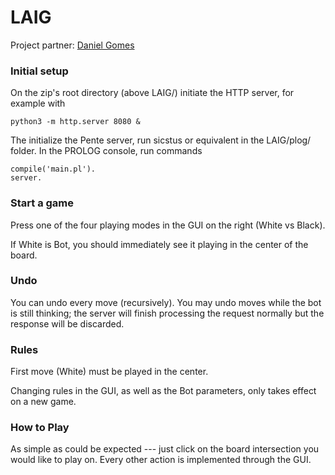 # LAIG

Project partner: [Daniel Gomes](https://github.com/cdanielgomes)

### Initial setup

On the zip's root directory (above LAIG/) initiate the HTTP server,
for example with

    python3 -m http.server 8080 &

The initialize the Pente server, run sicstus or equivalent in the LAIG/plog/ folder.
In the PROLOG console, run commands

    compile('main.pl').
    server. 

### Start a game

Press one of the four playing modes in the GUI on the right (White vs Black).

If White is Bot, you should immediately see it playing in the center of the board.

### Undo

You can undo every move (recursively). You may undo moves while the bot is still thinking;
the server will finish processing the request normally but the response will be discarded.

### Rules

First move (White) must be played in the center.

Changing rules in the GUI, as well as the Bot parameters, only takes effect on a new game.

### How to Play

As simple as could be expected --- just click on the board intersection you would like to play on.
Every other action is implemented through the GUI.
